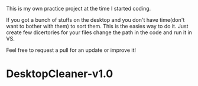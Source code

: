 This is my own practice project at the time I started coding.

If you got a bunch of stuffs on the desktop and you don't have time(don't want to bother with them) to sort them.
This is the easies way to do it. Just create few dicertories for your files change the path in the code and run it in VS.

Feel free to request a pull for an update or improve it!

# DesktopCleaner-v1.0
